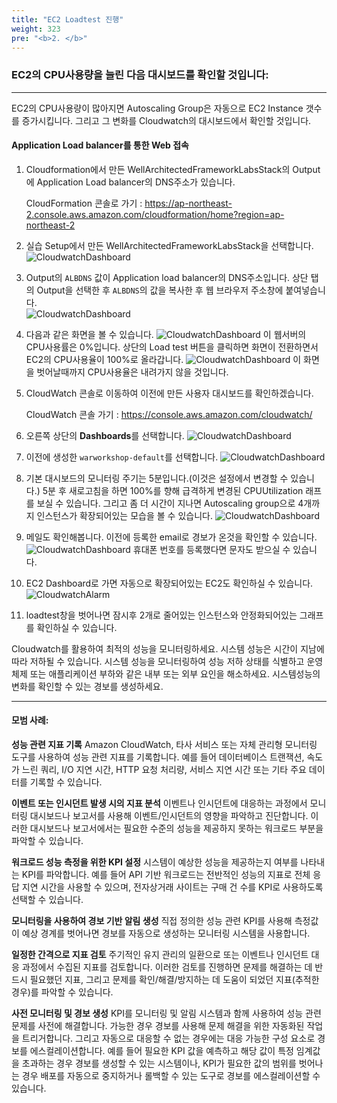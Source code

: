 ```yaml
---
title: "EC2 Loadtest 진행"
weight: 323
pre: "<b>2. </b>"
---
```


### EC2의 CPU사용량을 늘린 다음 대시보드를 확인할 것입니다:
---
EC2의 CPU사용량이 많아지면 Autoscaling Group은 자동으로 EC2 Instance 갯수를 증가시킵니다. 그리고 그 변화를 Cloudwatch의 대시보드에서 확인할 것입니다. 

#### Application Load balancer를 통한 Web 접속

1. Cloudformation에서 만든 WellArchitectedFrameworkLabsStack의 Output에 Application Load balancer의 DNS주소가 있습니다. 

    CloudFormation 콘솔로 가기 : https://ap-northeast-2.console.aws.amazon.com/cloudformation/home?region=ap-northeast-2
 
1. 실습 Setup에서 만든 WellArchitectedFrameworkLabsStack을 선택합니다. 
    ![CloudwatchDashboard](/images/war/cloudwatch-stack.png#medium)

1. Output의 `ALBDNS` 값이 Application load balancer의 DNS주소입니다. 상단 탭의 Output을 선택한 후 `ALBDNS`의 값을 복사한 후 웹 브라우저 주소창에 붙여넣습니다.    
    ![CloudwatchDashboard](/images/war/cloudwatch-albdns.png#medium)

1. 다음과 같은 화면을 볼 수 있습니다. 
    ![CloudwatchDashboard](/images/war/cloudwatch-ec2.png#medium)
    이 웹서버의 CPU사용률은 0%입니다. 상단의 Load test 버튼을 클릭하면 화면이 전환하면서 EC2의 CPU사용율이 100%로 올라갑니다. 
    ![CloudwatchDashboard](/images/war/cloudwatch-ec2-loadtest.png#medium)
    이 화면을 벗어날때까지 CPU사용율은 내려가지 않을 것입니다.  

1. CloudWatch 콘솔로 이동하여 이전에 만든 사용자 대시보드를 확인하겠습니다.

    CloudWatch 콘솔 가기 : https://console.aws.amazon.com/cloudwatch/ 

1. 오른쪽 상단의 **Dashboards**를 선택합니다. 
    ![CloudwatchDashboard](/images/war/cloudwatch-dashboard.png#medium)

1. 이전에 생성한 `warworkshop-default`를 선택합니다. 
    ![CloudwatchDashboard](/images/war/cloudwatch-ec2-dashboard.png#medium)

1. 기본 대시보드의 모니터링 주기는 5분입니다.(이것은 설정에서 변경할 수 있습니다.) 5분 후 새로고침을 하면 100%를 향해 급격하게 변경된 CPUUtilization 래프를 보실 수 있습니다. 그리고 좀 더 시간이 지나면 Autoscaling group으로 4개까지 인스턴스가 확장되어있는 모습을 볼 수 있습니다. 
    ![CloudwatchDashboard](/images/war/cloudwatch-change.png)

1. 메일도 확인해봅니다. 이전에 등록한 email로 경보가 온것을 확인할 수 있습니다. 
    ![CloudwatchDashboard](/images/war/cloudwatch-alarm-mail.png)
    휴대폰 번호를 등록했다면 문자도 받으실 수 있습니다. 
1. EC2 Dashboard로 가면 자동으로 확장되어있는 EC2도 확인하실 수 있습니다. 
      ![CloudwatchAlarm](/images/war/cloudwatch-ec2-autoscaling.png#medium)

1. loadtest창을 벗어나면 잠시후 2개로 줄어있는 인스턴스와 안정화되어있는 그래프를 확인하실 수 있습니다. 

Cloudwatch를 활용하여 최적의 성능을 모니터링하세요. 시스템 성능은 시간이 지남에 따라 저하될 수 있습니다. 시스템 성능을 모니터링하여 성능 저하 상태를 식별하고 운영체제 또는 애플리케이션 부하와 같은 내부 또는 외부 요인을 해소하세요. 시스템성능의 변화를 확인할 수 있는 경보를 생성하세요. 

---

#### 모범 사례:
**성능 관련 지표 기록**
    Amazon CloudWatch, 타사 서비스 또는 자체 관리형 모니터링 도구를 사용하여 성능 관련 지표를 기록합니다. 예를 들어 데이터베이스 트랜잭션, 속도가 느린 쿼리, I/O 지연 시간, HTTP 요청 처리량, 서비스 지연 시간 또는 기타 주요 데이터를 기록할 수 있습니다.

**이벤트 또는 인시던트 발생 시의 지표 분석**
    이벤트나 인시던트에 대응하는 과정에서 모니터링 대시보드나 보고서를 사용해 이벤트/인시던트의 영향을 파악하고 진단합니다. 이러한 대시보드나   보고서에서는 필요한 수준의 성능을 제공하지 못하는 워크로드 부분을 파악할 수 있습니다.

**워크로드 성능 측정을 위한 KPI 설정**
    시스템이 예상한 성능을 제공하는지 여부를 나타내는 KPI를 파악합니다. 예를 들어 API 기반 워크로드는 전반적인 성능의 지표로 전체 응답 지연 시간을 사용할 수 있으며, 전자상거래 사이트는 구매 건 수를 KPI로 사용하도록 선택할 수 있습니다.

**모니터링을 사용하여 경보 기반 알림 생성**
    직접 정의한 성능 관련 KPI를 사용해 측정값이 예상 경계를 벗어나면 경보를 자동으로 생성하는 모니터링 시스템을 사용합니다.

**일정한 간격으로 지표 검토**
    주기적인 유지 관리의 일환으로 또는 이벤트나 인시던트 대응 과정에서 수집된 지표를 검토합니다. 이러한 검토를 진행하면 문제를 해결하는 데 반드시 필요했던 지표, 그리고 문제를 확인/해결/방지하는 데 도움이 되었던 지표(추적한 경우)를 파악할 수 있습니다.
    
**사전 모니터링 및 경보 생성**
    KPI를 모니터링 및 알림 시스템과 함께 사용하여 성능 관련 문제를 사전에 해결합니다. 가능한 경우 경보를 사용해 문제 해결을 위한 자동화된 작업을 트리거합니다. 그리고 자동으로 대응할 수 없는 경우에는 대응 가능한 구성 요소로 경보를 에스컬레이션합니다. 예를 들어 필요한 KPI 값을 예측하고 해당 값이 특정 임계값을 초과하는 경우 경보를 생성할 수 있는 시스템이나, KPI가 필요한 값의 범위를 벗어나는 경우 배포를 자동으로 중지하거나 롤백할 수 있는 도구로 경보를 에스컬레이션할 수 있습니다.


